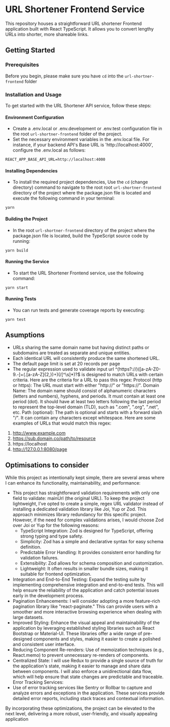 # URL Shortener Frontend Service

This repository houses a straightforward URL shortener Frontend application built with React TypeScript. It allows you to convert lengthy URLs into shorter, more shareable links.

## Getting Started
### Prerequisites

Before you begin, please make sure you have `cd` into  the `url-shortner-frontend` folder

### Installation and Usage
To get started with the URL Shortener API service, follow these steps:

#### Environment Configuration
 - Create a .env.local or .env.development or .env.test configuration file in the root `url-shortner-frontend` folder of the project.
 - Set the necessary environment variables in the .env.local file. For instance, if your backend API's Base URL is 'http://localhost:4000', configure the .env.local as follows:

```
REACT_APP_BASE_API_URL=http://localhost:4000

```

#### Installing Dependencies
- To install the required project dependencies, Use the `cd` (change directory) command to navigate to the root  root `url-shortner-frontend` directory of the project where the package.json file is located and execute the following command in your terminal:
```
yarn
```
#### Building the Project
- In the root `url-shortner-frontend` directory of the project where the package.json file is located, build the TypeScript source code by running:

```
yarn build
```

#### Running the Service
- To start the URL Shortener Frontend service, use the following command:
```
yarn start
```
#### Running Tests
- You can run tests and generate coverage reports by executing:

```
yarn test
```

## Asumptions
- URLs sharing the same domain name but having distinct paths or subdomains are treated as separate and unique entities.
- Each identical URL will consistently produce the same shortened URL.
- The default page limit is set at 20 records per page
- The regular expression used to validate input url ^(https?:\/\/)([a-zA-Z0-9.-]+(\.[a-zA-Z]{2,})+)(\/[^\s]*)?$ is designed to match URLs with certain criteria. Here are the criteria for a URL to pass this regex:
Protocol (http or https):
The URL must start with either "http://" or "https://".
Domain Name:
The domain name should consist of alphanumeric characters (letters and numbers), hyphens, and periods.
It must contain at least one period (dot).
It should have at least two letters following the last period to represent the top-level domain (TLD), such as ".com", ".org", ".net", etc.
Path (optional):
  The path is optional and starts with a forward slash "/".
  It can contain any characters except whitespace.
Here are some examples of URLs that would match this regex:
 1. http://www.example.com
 2. https://sub.domain.co/path/to/resource
 3. https://localhost
 4. http://127.0.0.1:8080/page

## Optimisations to consider
While this project as intentionally kept simple, there are several areas where I can enhance its functionality, maintainability, and performance:
- This project has straightforward validation requirements with only one field to validate: mainUrl (the original URL). To keep the project lightweight, I've opted to create a simple, regex URL validator instead of installing a dedicated validation library like Joi, Yup or Zod. This approach minimizes library redundancy for this specific project. However, if the need for complex validations arises, I would choose Zod over Joi or Yup for the following reasons:
   - TypeScript Integration: Zod is designed for TypeScript, offering strong typing and type safety.
   - Simplicity: Zod has a simple and declarative syntax for easy schema definition.
   - Predictable Error Handling: It provides consistent error handling for validation failures.
   - Extensibility: Zod allows for schema composition and customization.
   - Lightweight: It often results in smaller bundle sizes, making it suitable for frontend optimization.
- Integration and End-to-End Testing: Expand the testing suite by implementing comprehensive integration and end-to-end tests. This will help ensure the reliability of the application and catch potential issues early in the development process.
- Pagination Enhancements: I will consider adopting a more feature-rich pagination library like "react-paginate." This can provide users with a smoother and more interactive browsing experience when dealing with large datasets.
- Improved Styling: Enhance the visual appeal and maintainability of the application by leveraging established styling libraries such as React Bootstrap or Material-UI. These libraries offer a wide range of pre-designed components and styles, making it easier to create a polished and consistent user interface.
- Reducing Component Re-renders: Use of memoization techniques (e.g., React.memo) to prevent unnecessary re-renders of components.
- Centralized State: I will use Redux to provide a single source of truth for the application's state, making it easier to manage and share data between components. I will also enforce a unidirectional data flow, which will help ensure that state changes are predictable and traceable.
Error Tracking Services:
- Use of error tracking services like Sentry or Rollbar to capture and analyze errors and exceptions in the application. These services provide detailed error reports, including stack traces and contextual information.

By incorporating these optimizations, the project can be elevated to the next level, delivering a more robust, user-friendly, and visually appealing application
